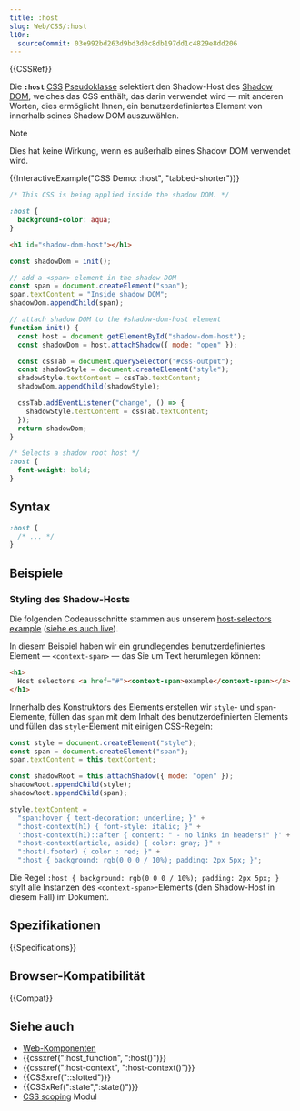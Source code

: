 ```yaml
---
title: :host
slug: Web/CSS/:host
l10n:
  sourceCommit: 03e992bd263d9bd3d0c8db197dd1c4829e8dd206
---
```


{{CSSRef}}

Die **`:host`** [CSS](/de/docs/Web/CSS) [Pseudoklasse](/de/docs/Web/CSS/Pseudo-classes) selektiert den Shadow-Host des [Shadow DOM](/de/docs/Web/API/Web_components/Using_shadow_DOM), welches das CSS enthält, das darin verwendet wird — mit anderen Worten, dies ermöglicht Ihnen, ein benutzerdefiniertes Element von innerhalb seines Shadow DOM auszuwählen.

> [!NOTE]
> Dies hat keine Wirkung, wenn es außerhalb eines Shadow DOM verwendet wird.

{{InteractiveExample("CSS Demo: :host", "tabbed-shorter")}}

```css interactive-example
/* This CSS is being applied inside the shadow DOM. */

:host {
  background-color: aqua;
}
```

```html interactive-example
<h1 id="shadow-dom-host"></h1>
```

```js interactive-example
const shadowDom = init();

// add a <span> element in the shadow DOM
const span = document.createElement("span");
span.textContent = "Inside shadow DOM";
shadowDom.appendChild(span);

// attach shadow DOM to the #shadow-dom-host element
function init() {
  const host = document.getElementById("shadow-dom-host");
  const shadowDom = host.attachShadow({ mode: "open" });

  const cssTab = document.querySelector("#css-output");
  const shadowStyle = document.createElement("style");
  shadowStyle.textContent = cssTab.textContent;
  shadowDom.appendChild(shadowStyle);

  cssTab.addEventListener("change", () => {
    shadowStyle.textContent = cssTab.textContent;
  });
  return shadowDom;
}
```

```css
/* Selects a shadow root host */
:host {
  font-weight: bold;
}
```

## Syntax

```css
:host {
  /* ... */
}
```

## Beispiele

### Styling des Shadow-Hosts

Die folgenden Codeausschnitte stammen aus unserem [host-selectors example](https://github.com/mdn/web-components-examples/tree/main/host-selectors) ([siehe es auch live](https://mdn.github.io/web-components-examples/host-selectors/)).

In diesem Beispiel haben wir ein grundlegendes benutzerdefiniertes Element — `<context-span>` — das Sie um Text herumlegen können:

```html
<h1>
  Host selectors <a href="#"><context-span>example</context-span></a>
</h1>
```

Innerhalb des Konstruktors des Elements erstellen wir `style`- und `span`-Elemente, füllen das `span` mit dem Inhalt des benutzerdefinierten Elements und füllen das `style`-Element mit einigen CSS-Regeln:

```js
const style = document.createElement("style");
const span = document.createElement("span");
span.textContent = this.textContent;

const shadowRoot = this.attachShadow({ mode: "open" });
shadowRoot.appendChild(style);
shadowRoot.appendChild(span);

style.textContent =
  "span:hover { text-decoration: underline; }" +
  ":host-context(h1) { font-style: italic; }" +
  ':host-context(h1)::after { content: " - no links in headers!" }' +
  ":host-context(article, aside) { color: gray; }" +
  ":host(.footer) { color : red; }" +
  ":host { background: rgb(0 0 0 / 10%); padding: 2px 5px; }";
```

Die Regel `:host { background: rgb(0 0 0 / 10%); padding: 2px 5px; }` stylt alle Instanzen des `<context-span>`-Elements (den Shadow-Host in diesem Fall) im Dokument.

## Spezifikationen

{{Specifications}}

## Browser-Kompatibilität

{{Compat}}

## Siehe auch

- [Web-Komponenten](/de/docs/Web/API/Web_components)
- {{cssxref(":host_function", ":host()")}}
- {{cssxref(":host-context", ":host-context()")}}
- {{CSSxref("::slotted")}}
- {{CSSxRef(":state",":state()")}}
- [CSS scoping](/de/docs/Web/CSS/CSS_scoping) Modul
